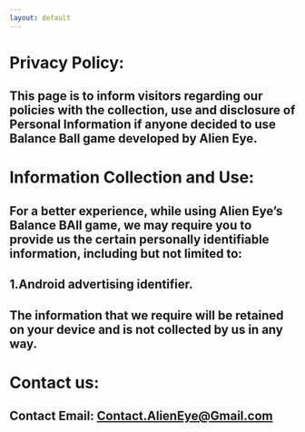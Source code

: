 ```yaml
---
layout: default
---
```


# Privacy Policy:


## This page is to inform visitors regarding our policies with the collection, use and disclosure of Personal Information if anyone decided to use Balance Ball game developed by Alien Eye.



# Information Collection and Use:

## For a better experience, while using Alien Eye’s Balance BAll game, we may require you to provide us the certain personally identifiable information, including but not limited to:

## 1.Android advertising identifier.

## The information that we require will be retained on your device and is not collected by us in any way.


# Contact us:

## Contact Email: Contact.AlienEye@Gmail.com
